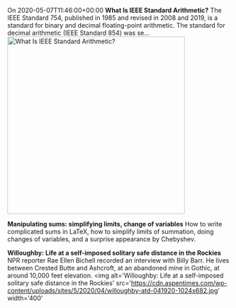 <!--['20200508T0728', 'https://nhigham.com/2020/05/07/what-is-ieee-standard-arithmetic/']-->
On 2020-05-07T11:46:00+00:00
**What Is IEEE Standard Arithmetic?**
The IEEE Standard 754, published in 1985 and revised in 2008 and 2019, is a standard for binary and decimal floating-point arithmetic. The standard for decimal arithmetic (IEEE Standard 854) was se…
<img alt="What Is IEEE Standard Arithmetic?" src="https://nickhigham.files.wordpress.com/2020/04/flpt_count.jpg" width="400">
<!--['20200507T2259', 'https://www.johndcook.com/blog/2020/05/06/manipulating-sums/']-->
**Manipulating sums: simplifying limits, change of variables**
How to write complicated sums in LaTeX, how to simplify limits of summation, doing changes of variables, and a surprise appearance by Chebyshev.
<!--['20200504T2120', 'https://www.aspentimes.com/news/willoughby-life-at-a-self-imposed-solitary-safe-distance-in-the-rockies/']-->
**Willoughby: Life at a self-imposed solitary safe distance in the Rockies**
NPR reporter Rae Ellen Bichell recorded an interview with Billy Barr. He lives between Crested Butte and Ashcroft, at an abandoned mine in Gothic, at around 10,000 feet elevation.
<img alt='Willoughby: Life at a self-imposed solitary safe distance in the Rockies' src='https://cdn.aspentimes.com/wp-content/uploads/sites/5/2020/04/willoughby-atd-041920-1024x682.jpg' width='400'</img>
